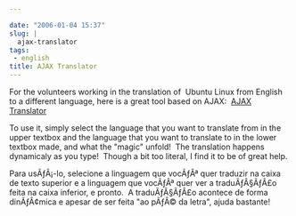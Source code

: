 ```yaml
---

date: "2006-01-04 15:37"
slug: |
  ajax-translator
tags:
 - english
title: AJAX Translator
---
```


For the volunteers working in the translation of  Ubuntu Linux from
English to a different language, here is a great tool based on AJAX: 
[AJAX Translator](http://ajax.parish.ath.cx/translator/)

To use it, simply select the language that you want to translate from in
the upper textbox and the language that you want to translate to in the
lower textbox made, and what the "magic" unfold!  The translation
happens dynamicaly as you type!  Though a bit too literal, I find it to
be of great help.

Para usÃƒÂ¡-lo, selecione a linguagem que vocÃƒÂª quer traduzir na caixa
de texto superior e a linguagem que vocÃƒÂª quer ver a traduÃƒÂ§ÃƒÂ£o
feita na caixa inferior, e pronto.  A traduÃƒÂ§ÃƒÂ£o acontece de forma
dinÃƒÂ¢mica e apesar de ser feita "ao pÃƒÂ© da letra", ajuda bastante!

